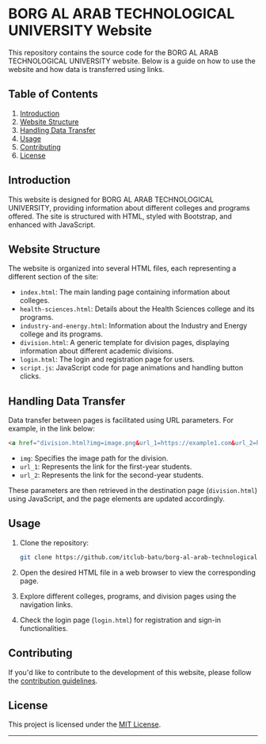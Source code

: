 # BORG AL ARAB TECHNOLOGICAL UNIVERSITY Website

This repository contains the source code for the BORG AL ARAB TECHNOLOGICAL UNIVERSITY website. Below is a guide on how to use the website and how data is transferred using links.

## Table of Contents

1. [Introduction](#introduction)
2. [Website Structure](#website-structure)
3. [Handling Data Transfer](#handling-data-transfer)
4. [Usage](#usage)
5. [Contributing](#contributing)
6. [License](#license)

## Introduction

This website is designed for BORG AL ARAB TECHNOLOGICAL UNIVERSITY, providing information about different colleges and programs offered. The site is structured with HTML, styled with Bootstrap, and enhanced with JavaScript.

## Website Structure

The website is organized into several HTML files, each representing a different section of the site:

- `index.html`: The main landing page containing information about colleges.
- `health-sciences.html`: Details about the Health Sciences college and its programs.
- `industry-and-energy.html`: Information about the Industry and Energy college and its programs.
- `division.html`: A generic template for division pages, displaying information about different academic divisions.
- `login.html`: The login and registration page for users.
- `script.js`: JavaScript code for page animations and handling button clicks.

## Handling Data Transfer

Data transfer between pages is facilitated using URL parameters. For example, in the link below:

```html
<a href="division.html?img=image.png&url_1=https://example1.com&url_2=https://example1.com" class="p-2 text-center">
```

- `img`: Specifies the image path for the division.
- `url_1`: Represents the link for the first-year students.
- `url_2`: Represents the link for the second-year students.

These parameters are then retrieved in the destination page (`division.html`) using JavaScript, and the page elements are updated accordingly.

## Usage

1. Clone the repository:

   ```bash
   git clone https://github.com/itclub-batu/borg-al-arab-technological-university.git
   ```

2. Open the desired HTML file in a web browser to view the corresponding page.

3. Explore different colleges, programs, and division pages using the navigation links.

4. Check the login page (`login.html`) for registration and sign-in functionalities.

## Contributing

If you'd like to contribute to the development of this website, please follow the [contribution guidelines](CONTRIBUTING.md).

## License

This project is licensed under the [MIT License](LICENSE).

---
